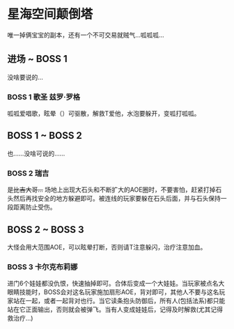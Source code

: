 # 星海空间颠倒塔

唯一掉俩宝宝的副本，还有一个不可交易就贼气…呱呱呱…

## 进场 ~ BOSS 1

没啥要说的…

### BOSS 1 歌圣 兹罗·罗格

呱呱爱唱歌，眩晕（<Status :id="996" name="脑震荡" disple/>）可驱散，解救T爱他，水泡要躲开，变呱打呱呱。

## BOSS 1 ~ BOSS 2

也……没啥可说的……

### BOSS 2 瑞吉

是~~比吉大哥…~~ 场地上出现大石头和不断扩大的AOE圈时，不要害怕，赶紧打掉石头然后再找安全的地方躲避即可。被连线的玩家要躲在石头后面，并与石头保持一段距离防止受伤。

## BOSS 2 ~ BOSS 3

大怪会用大范围AOE，可以眩晕打断，否则请T注意躲闪，治疗注意加血。

### BOSS 3 卡尔克布莉娜

进门6个娃娃都没仇恨，快速抽掉即可。合体后变成一个大娃娃。当玩家被点名大眼睛技能时，BOSS会对这名玩家施加扇形AOE，背对即可，其他人不要与这名玩家站在一起，或者一起背对也行。当它读条抱头防御后，所有人(包括法系)都只能站在它正面输出，否则就会被弹飞。当有人变成娃娃后，记得及时解救(尤其记得救治疗…)